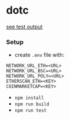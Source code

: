 # dotc

[see test output](TEST_OUTPUT.md)

### Setup
- create `.env` file with:
```
NETWORK_URL_ETH=<URL>
NETWORK_URL_BSC=<URL>
NETWORK_URL_POLY=<URL>
ETHERSCAN_ETH=<KEY>
COINMARKETCAP=<KEY>
```

- `npm install`
- `npm run build`
- `npm run test`
